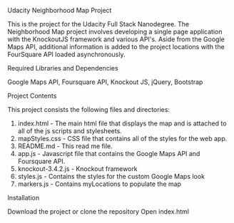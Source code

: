 Udacity Neighborhood Map Project

This is the project for the Udacity Full Stack Nanodegree. The Neighborhood Map project involves developing a single page application with the KnockoutJS framework and various API's. Aside from the Google Maps API, additional information is added to the project locations with the FourSquare API loaded asynchronously.

Required Libraries and Dependencies

Google Maps API, 
Foursquare API, 
Knockout JS, 
jQuery, 
Bootstrap

Project Contents

This project consists the following files and directories:

1) index.html - The main html file that displays the map and is attached to all of the js scripts and stylesheets.
2) mapStyles.css - CSS file that contains all of the styles for the web app.
3) README.md - This read me file.
4) app.js - Javascript file that contains the Google Maps API and Foursquare API.
5) knockout-3.4.2.js - Knockout framework
6) styles.js - Contains the styles for the custom Google Maps look
7) markers.js - Contains myLocations to populate the map

Installation

Download the project or clone the repository
Open index.html
